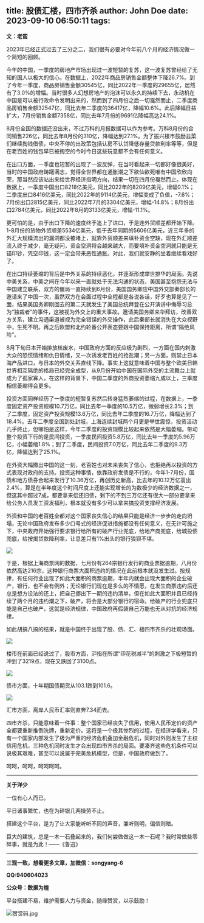 title: 股债汇楼，四市齐杀
author: John Doe
date: 2023-09-10 06:50:11
tags:
---
**文：老蛮**<!--more-->


2023年已经正式过去了三分之二，我们很有必要对今年前八个月的经济情况做一个简短的回顾。

今年的中国，一季度的房地产市场出现过一波短暂的复苏，这一波复苏曾经给了无知的国人以极大的信心。在数据上，2022年商品房销售金额整体下降26.7%。到了今年一季度，商品房销售金额30545亿，同比2022年一季度的29655亿，居然有了3.0%的增幅。当时很多人幻想房地产的泡沫可以永久的持续下去，永动机在中国是可以被行政命令发明出来的，然而到了四月份之后一切戛然而止，二季度商品房销售金额32547亿，同比去年二季度的36417亿，降幅10.6%。此后降幅日益扩大，7月份销售金额7358亿，同比去年7月份的9691亿降幅高达24.1%。

8月份全国的数据还没出来，不过万科的月报数据可以作为参考。万科8月份的合同销售226亿，同比去年8月份的310亿，降幅达到27.1%。为了振兴楼市鼓励韭菜们继续掏钱借债，中央不停的出政策包括认房不认贷降低存量贷款利率等等，但是在老百姓的钱包早已被掏空的今时今日这些玩意都不会有任何意义。

在出口方面，一季度也短暂的出现了一波反弹，在当时看起来一切都好像很美好，当时的中国政府踌躇满志，觉得全世界都在通胀潮之下欲仙欲死唯有中国欣欣向荣，那当然应该站出来给世界经济指明方向，结果一切在四月份戛然而止。体现在数据上，一季度中国出口8218亿美元，同比2022年的8209亿美元，增幅0.1%；二季度出口8416亿美元，同比2022年的9114亿美元，增幅变成了负值，-7.6%；7月份出口2815亿美元，同比2022年7月的3304亿美元，增幅-14.8%；8月份出口2784亿美元，同比2022年8月的3133亿美元，增幅-11.1%。

更可怕的是，由于出口下降的速度终于追上了进口，于是连外贸顺差都开始下降。1-8月份的货物外贸顺差5534亿美元，低于去年同期的5606亿美元，近三年多的外汇大规模流出的漏洞都没被堵上，就靠外贸顺差来填补资金空缺，现在外汇顺差流入终于减少，毫无疑问，资金空洞将会越来越大，而要填补资金空洞就只能是无锚印钞，凭空印钱，这一定会带来恶性通胀。对此，我们就安静的坐着继续看戏好了。

在出口持续萎缩的背后是中外关系的持续恶化，并逐渐形成举世排华的局面。先说中美关系，中美之间在今年以来一直就处于无法沟通的状态，美国甚至抱怨无法与中国建立联系，双方的僵局一直持续到6月份，美国国务卿应中国外交部秦部长的邀请来了中国一次，虽然双方在会面过程中全程都是各说各话，好歹也算是见了一面，结果美国务卿刚回去的第二天就发生了美国总统拜登在公开演讲中侮辱习总为“独裁者”的事件，这被视为外交上的重大事故。邀请美国务卿来华拜访，改善双方关系，建立沟通渠道被视为完全错误的外交操作，此后秦部长就消失在大众视野中，生死不明。再之后欧盟和北约轮番公开表态要跟中国保持距离，所谓“隔绝风险”。

8月下旬日本开始排放核废水，中国政府方面的反应极为剧烈，一方面在国内刺激大众的恐慌情绪和仇日情绪，又一次诱发老百姓的抢盐潮；另一方面，则禁止日本海产品进口，与日本的外交关系直线下降。事实上这就意味着中国与整个欧美日韩世界相互隔绝的格局已经完全成型，从9月份开始中国在国际外交的主流舞台上就成为了孤家寡人，在这样的背景下，中国二季度的外商投资萎缩九成以上，三季度相信萎缩得会更多。

投资方面同样经历了一季度的短暂复苏然后转身猛烈萎缩的过程，在数据上，一季度固定资产投资规模10.7万亿，同比去年一季度的10.5万亿，微弱增长2.3%；到了二季度，固定资产投资规模13.6万亿，同比去年二季度的16.7万亿，降幅达到了18.4%。去年二季度全国到处封城，上海连续封城两个月更是举世震惊，投资活动几乎终止，但哪怕是这样，今年二季度的投资规模比较起来依然是大幅萎缩。带动整个投资下行的是民间投资，一季度民间投资5.8万亿，同比去年一季度的5.96万亿，小幅萎缩1.8%；到了二季度，民间投资7.0万亿，同比去年二季度的9.3万亿，降幅达到了25.1%。

在外资大幅撤出中国的这一刻，老百姓也对未来丧失了信心，也拒绝再以投资的方式表现对政府的支持。投资这种事情，依靠政府发债是不行的，今年1-7月份，国债和地方债券合起来发行了10.36万亿，再创历史新高，比去年的10.12万亿高出2.4%，算是在半年度这个时间尺度上还能实现增长的为数极少的经济数据之一，但这其中超过7成，都要拿来偿还旧债，剩下的不到三万亿还有很大一部分要拿来给公务人员发工资发福利，根本就没有多少可以拿来搞投资支撑经济发展。

外资和中国的老百姓全都对这个国家丧失信心的结果只能是经济一步步的走向坍塌，无论中国政府发布多少口号式的经济促进措施都没有任何意义，在无计可施之下，中央政府开始强行要求银行给所有的破产行业兜底，给地产商兜底，给城投债兜底，给按揭贷款降利率，让息差只有1%出头的银行狼狈不堪。

![](/images/20230909001.png)

于是，根据上海商票网的数据，七月份有264宗银行发行的商业票据逾期，八月份依然高达216宗，这种银行商票大面积违约的情况在此前根本就没发生过。按规律，有任何行业出现了如此大面积的商票逾期，半年内就会出现大面积的企业破产，银行，也不会有例外；无论银行们现在是多么的不情愿，在发生商票违约后还总是想方设法的还上，把自己挪出下一期的违约清单，但在如此大面积并且已经持续了两个月的违约潮之下，破产，将会是大部分银行的宿命。给破产的行业兜底只能是自己也破产，这就是经济规律，中国政府再假装自己万能也无从对抗的经济规律。

如此胡搞八搞的结果，就是中国终于出现了股、债、汇、楼四市齐杀的壮观场面。

![](/images/20230909002.png)

楼市在前面已经说过了，股市方面，沪指在所谓“印花税减半”的刺激之下极短暂的冲到了3219点，现在又跌回了3100点。

![](/images/20230909003.png)

债市方面，十年期国债期货从103.1跌到101.6。

![](/images/20230909004.png)

汇市方面，离岸人民币汇率则直奔7.34而去。


四市齐杀，只能意味着一件事：整个国家已经丧失了信用，使用人民币定价的资产全都要重新推倒洗牌，重新定价。这将是一个极其惨烈的过程，在经济学看来，只有一个国家内部发生了极为严重的经济危机叠加金融危机，同时对外则发生了主权信用危机，三种危机同时发生才会出现四市齐杀的局面。要凑齐这些危机条件可以说极其艰难，甚至可以说属于完美危机模型，但是，中国政府做到了。

呵呵，呵呵，呵呵呵呵。
- - -
**关于洋少**

一位有心人而已。

平日诸事繁忙，也在为碎银几两操劳不止。

搭建这个平台，是为了让大家能听听不同的声音，兼听则明，偏信则暗。

巨大的建筑，总是一木一石叠起来的，我们何尝做做这一木一石呢？我时常做些零碎事，就是为此！——《鲁迅》

---

**三观一致，想看更多文章，加微信：songyang-6**

**QQ:940604023**

**公众号：数据为煌** 

平台搭建不易，维护需要人力与资金，随缘赞赏，以示鼓励！

![赞赏码.jpg](/images/zanshang.jpg)



